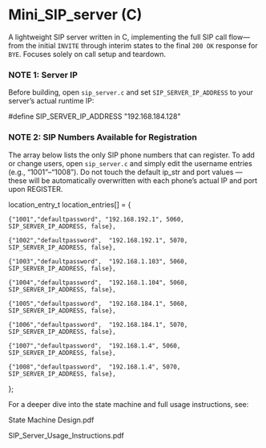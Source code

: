 # Mini_SIP_server (C)
A lightweight SIP server written in C, implementing the full SIP call flow—from the initial `INVITE` through interim states to the final `200 OK` response for `BYE`. Focuses solely on call setup and teardown.

### NOTE 1: Server IP
Before building, open `sip_server.c` and set `SIP_SERVER_IP_ADDRESS` to your server’s actual runtime IP:

#define SIP_SERVER_IP_ADDRESS "192.168.184.128"


### NOTE 2: SIP Numbers Available for Registration

The array below lists the only SIP phone numbers that can register. To add or change users, open `sip_server.c` and simply edit the username entries (e.g., “1001”–“1008”). Do not touch the default ip_str and port values — these will be automatically overwritten with each phone’s actual IP and port upon REGISTER.


location_entry_t location_entries[] = {

    {"1001","defaultpassword", "192.168.192.1", 5060, SIP_SERVER_IP_ADDRESS, false},
    
    {"1002","defaultpassword",  "192.168.192.1", 5070, SIP_SERVER_IP_ADDRESS, false},
    
    {"1003","defaultpassword",  "192.168.1.103", 5060, SIP_SERVER_IP_ADDRESS, false},
    
    {"1004","defaultpassword",  "192.168.1.104", 5060, SIP_SERVER_IP_ADDRESS, false},
    
    {"1005","defaultpassword",  "192.168.184.1", 5060, SIP_SERVER_IP_ADDRESS, false},
    
    {"1006","defaultpassword",  "192.168.184.1", 5070, SIP_SERVER_IP_ADDRESS, false},
    
    {"1007","defaultpassword",  "192.168.1.4", 5060, SIP_SERVER_IP_ADDRESS, false},
    
    {"1008","defaultpassword",  "192.168.1.4", 5070, SIP_SERVER_IP_ADDRESS, false},   
};


For a deeper dive into the state machine and full usage instructions, see:

State Machine Design.pdf

SIP_Server_Usage_Instructions.pdf
